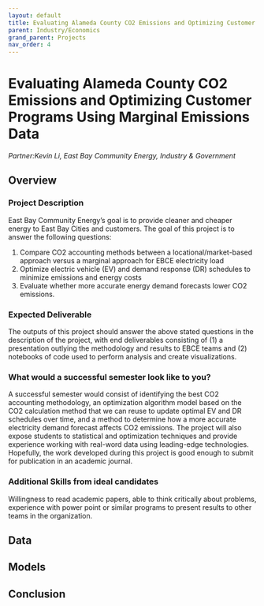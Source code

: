 ```yaml
---
layout: default
title: Evaluating Alameda County CO2 Emissions and Optimizing Customer Programs Using Marginal Emissions Data 
parent: Industry/Economics
grand_parent: Projects 
nav_order: 4
---
```



# Evaluating Alameda County CO2 Emissions and Optimizing Customer Programs Using Marginal Emissions Data 
*Partner:Kevin Li, East Bay Community Energy, Industry & Government*

## Overview
### Project Description
East Bay Community Energy’s goal is to provide cleaner and cheaper energy to East Bay Cities and customers. The goal of this project is to answer the following questions: 
1. Compare CO2 accounting methods between a locational/market-based approach versus a marginal approach for EBCE electricity load 
1. Optimize electric vehicle (EV) and demand response (DR) schedules to minimize emissions and energy costs 
1. Evaluate whether more accurate energy demand forecasts lower CO2 emissions.
### Expected Deliverable
The outputs of this project should answer the above stated questions in the description of the project, with end deliverables consisting of (1) a presentation outlying the methodology and results to EBCE teams and (2) notebooks of code used to perform analysis and create visualizations. 
### What would a successful semester look like to you?
A successful semester would consist of identifying the best CO2 accounting methodology, an optimization algorithm model based on the CO2 calculation method that we can reuse to update optimal EV and DR schedules over time, and a method to determine how a more accurate electricity demand forecast affects CO2 emissions. The project will also expose students to statistical and optimization techniques and provide experience working with real-word data using leading-edge technologies. Hopefully, the work developed during this project is good enough to submit for publication in an academic journal.
### Additional Skills from ideal candidates
Willingness to read academic papers, able to think critically about problems, experience with power point or similar programs to present results to other teams in the organization.

## Data

## Models

## Conclusion


```python

```
